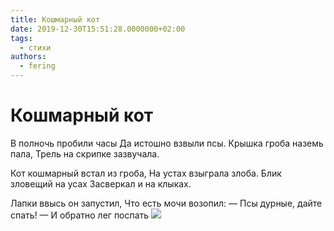 ```yaml
---
title: Кошмарный кот
date: 2019-12-30T15:51:28.0000000+02:00
tags:
  - стихи
authors:
  - fering
---
```

# Кошмарный кот

В полночь пробили часы
Да истошно взвыли псы.
Крышка гроба наземь пала,
Трель на скрипке зазвучала.

Кот кошмарный встал из гроба,
На устах взыграла злоба.
Блик зловещий на усах
Засверкал и на клыках.

Лапки ввысь он запустил,
Что есть мочи возопил:
— Псы дурные, дайте спать! —
И обратно лег поспать ![](https://cdn.discordapp.com/emojis/625345146934001665.png?size=24)
